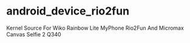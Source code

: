 # android_device_rio2fun
Kernel Source For Wiko Rainbow Lite MyPhone Rio2Fun And Micromax Canvas Selfie 2 Q340
